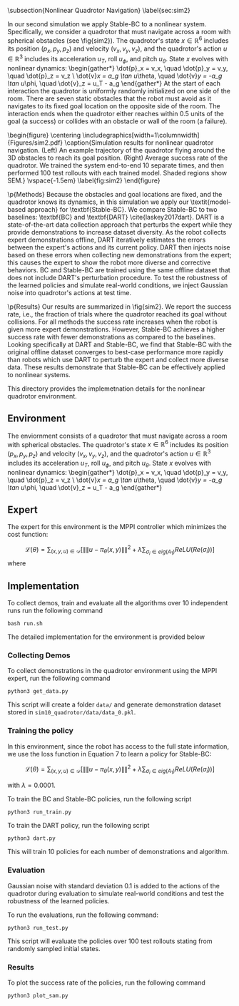 

\subsection{Nonlinear Quadrotor Navigation} \label{sec:sim2}

In our second simulation we apply Stable-BC to a nonlinear system.
Specifically, we consider a quadrotor that must navigate across a room with spherical obstacles (see \fig{sim2}).
The quadrotor's state $x \in \mathbb{R}^6$ includes its position $(p_x, p_y, p_z)$ and velocity $(v_x, v_y, v_z)$, and the quadrotor's action $u \in \mathbb{R}^3$ includes its acceleration $u_T$, roll $u_\phi$, and pitch $u_\theta$. 
State $x$ evolves with nonlinear dynamics:
\begin{gather*}
   \dot{p}_x = v_x, \quad \dot{p}_y = v_y, \quad \dot{p}_z = v_z \\
    \dot{v}_x = a_g \tan u_\theta, \quad \dot{v}_y = -a_g \tan u_\phi, \quad \dot{v}_z = u_T - a_g 
\end{gather*}
At the start of each interaction the quadrotor is uniformly randomly initialized on one side of the room. 
There are seven static obstacles that the robot must avoid as it navigates to its fixed goal location on the opposite side of the room. The interaction ends when the quadrotor either reaches within $0.5$ units of the goal (a success) or collides with an obstacle or wall of the room (a failure).

\begin{figure}
    \centering
    \includegraphics[width=1\columnwidth]{Figures/sim2.pdf}
    \caption{Simulation results for nonlinear quadrotor navigation. (Left) An example trajectory of the quadrotor flying around the $3$D obstacles to reach its goal position. (Right) Average success rate of the quadrotor. We trained the system end-to-end $10$ separate times, and then performed $100$ test rollouts with each trained model. Shaded regions show SEM.}
    \vspace{-1.5em}
    \label{fig:sim2}
\end{figure}

\p{Methods}
Because the obstacles and goal locations are fixed, and the quadrotor knows its dynamics, in this simulation we apply our \textit{model-based approach} for \textbf{Stable-BC}.
We compare Stable-BC to two baselines: \textbf{BC} and \textbf{DART} \cite{laskey2017dart}.
DART is a state-of-the-art data collection approach that perturbs the expert while they provide demonstrations to increase dataset diversity.
As the robot collects expert demonstrations offline, DART iteratively estimates the errors between the expert's actions and its current policy.
DART then injects noise based on these errors when collecting new demonstrations from the expert; this causes the expert to show the robot more diverse and corrective behaviors.
BC and Stable-BC are trained using the same offline dataset that does not include DART's perturbation procedure.
To test the robustness of the learned policies and simulate real-world conditions, we inject Gaussian noise into quadrotor's actions at test time.


\p{Results}
Our results are summarized in \fig{sim2}. 
We report the success rate, i.e., the fraction of trials where the quadrotor reached its goal without collisions.
For all methods the success rate increases when the robot is given more expert demonstrations.
However, Stable-BC achieves a higher success rate with fewer demonstrations as compared to the baselines.
Looking specifically at DART and Stable-BC, we find that Stable-BC with the original offline dataset converges to best-case performance more rapidly than robots which use DART to perturb the expert and collect more diverse data.
These results demonstrate that Stable-BC can be effectively applied to nonlinear systems.








This directory provides the implemetnation details for the nonlinear quadrotor environment.

## Environment
The enviornment consists of a quadrotor that must navigate across a room with spherical obstacles.
The quadrotor's state $x \in \mathbb{R}^6$ includes its position $(p_x, p_y, p_z)$ and velocity $(v_x, v_y, v_z)$, and the quadrotor's action $u \in \mathbb{R}^3$ includes its acceleration $u_T$, roll $u_\phi$, and pitch $u_\theta$. 
State $x$ evolves with nonlinear dynamics:
\begin{gather*}
   \dot{p}_x = v_x, \quad \dot{p}_y = v_y, \quad \dot{p}_z = v_z \\
    \dot{v}_x = a_g \tan u_\theta, \quad \dot{v}_y = -a_g \tan u_\phi, \quad \dot{v}_z = u_T - a_g 
\end{gather*}

## Expert
The expert for this environment is the MPPI controller which minimizes the cost function:

<!-- def get_cost(x, u, dist_to_goal, dist_to_obs, dist_to_map_boundaries, **kwargs):
    '''
    x: (number_of_samples, horizon, state_dim) (px, py, pz, vx, vy, vz)
    u: (number_of_samples, horizon, control_dim) ( thrust, roll, pitch )
    x_goal: (px, py, pz)
    obstacle_list: (number of obstacles, 4) (px, py, pz, radius)
    map_boundaries: (px_bound, py_bound, pz_bound)
    '''

    # # distance to goal
    # dist_to_goal = get_dist_to_goal(x, x_goal)

    # # distance to obstacles
    # dist_to_obs = get_dist_to_obs(x, obstacle_list)
    # # distance to map boundaries
    # dist_to_map_boundaries = get_dist_to_map_boundaries(x, map_boundaries)
    min_dist_to_obstacles = np.minimum(dist_to_obs, dist_to_map_boundaries)

    # goal cost
    goal_cost = np.sum(dist_to_goal * kwargs['goal_cost_weight'], axis=-1)

    # obstacle cost
    obstacle_cost = np.sum(np.exp(-min_dist_to_obstacles * kwargs['obstacle_cost_exponential_weight']) * kwargs['obstacle_cost_weight'], axis=-1)

    # control cost
    control_cost = np.sum(np.sum( ((u - np.array([A_G, 0, 0]))/ np.array([f_g_diff_max, roll_max, pitch_max]) ) **2, axis=-1) * kwargs['control_cost_weight'], axis=-1)   

    # total cost
    total_cost = goal_cost + obstacle_cost + control_cost
    return total_cost -->
<!-- convert this getting cost function into an equation -->
$$
\mathcal L(\theta) = \sum_{(x, y, u) \in \mathcal D}\Big [ \|\|u - \pi_\theta(x, y)\|\|^2 + \lambda \sum_{\sigma_i \in eig(A_1)} ReLU(Re(\sigma_i)) \Big]
$$
    <!-- kwargs = {'goal_cost_weight': 1.5, 'obstacle_cost_weight': 1e1, 'obstacle_cost_exponential_weight': 1e1, 'control_cost_weight': 1e-2} -->
where 


## Implementation
To collect demos, train and evaluate all the algorithms over 10 independent runs run the following command
```
bash run.sh
```

The detailed implementation for the environment is provided below

### Collecting Demos
To collect demonstrations in the quadrotor environment using the MPPI expert, run the following command
```
python3 get_data.py
```
This script will create a folder `data/` and generate demonstration dataset stored in `sim10_quadrotor/data/data_0.pkl`.

### Training the policy
In this environment, since the robot has access to the full state information, we use the loss function in Equation 7 to learn a policy for Stable-BC:

$$
\mathcal L(\theta) = \sum_{(x, y, u) \in \mathcal D}\Big [ \|\|u - \pi_\theta(x, y)\|\|^2 + \lambda \sum_{\sigma_i \in eig(A_1)} ReLU(Re(\sigma_i)) \Big]
$$

with $\lambda = 0.0001$. 

To train the BC and Stable-BC policies, run the following script
```
python3 run_train.py
```
To train the DART policy, run the following script
```
python3 dart.py
```

This will train 10 policies for each number of demonstrations and algorithm.

### Evaluation
Gaussian noise with standard deviation 0.1 is added to the actions of the quadrotor during evaluation to simulate real-world conditions and test the robustness of the learned policies. 

To run the evaluations, run the following command:
```
python3 run_test.py
```

This script will evaluate the policies over 100 test rollouts stating from randomly sampled initial states.

### Results
To plot the success rate of the policies, run the following command
```
python3 plot_sam.py
```
